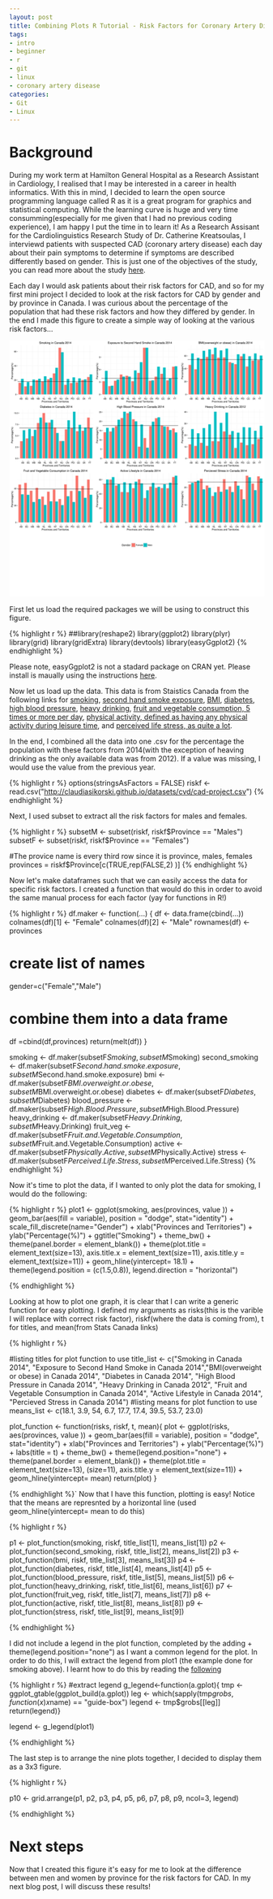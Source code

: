 ```yaml
---
layout: post
title: Combining Plots R Tutorial - Risk Factors for Coronary Artery Disease
tags:
- intro
- beginner
- r
- git
- linux
- coronary artery disease
categories:
- Git
- Linux
---
```



# Background

During my work term at Hamilton General Hospital as a Research Assistant in Cardiology, I realised that I may be interested in a career in health informatics. With this in mind, I decided to learn the open source programming language called R as it is a great program for graphics and statistical computing. While the learning curve is huge and very time consumming(especially for me given that I had no previous coding experience), I am happy I put the time in to learn it! As a Research Assisant for the Cardiolinguistics Research Study of Dr. Catherine Kreatsoulas, I interviewd patients with suspected CAD (coronary artery disease) each day about their pain symptoms to determine if symptoms are described differently based on gender. This is just one of the objectives of the study, you can read more about the study [here](http://claudiasikorski.github.io/pdfs/cardiolinguisticsprotocol.pdf). 

Each day I would ask patients about their risk factors for CAD, and so for my first mini project I decided to look at the risk factors for CAD by gender and by province in Canada. I was curious about the percentage of the population that had these risk factors and how they differed by gender. In the end I made this figure to create a simple way of looking at the various risk factors... 

![](/figures/cad-project.png)

First let us load the required packages we will be using to construct this figure.



{% highlight r %}
##library(reshape2)
library(ggplot2)
library(plyr)
library(grid)
library(gridExtra)
library(devtools)
library(easyGgplot2) 
{% endhighlight %}

Please note, easyGgplot2 is not a stadard package on CRAN yet.  Please install is maually using the instructions [here](https://github.com/kassambara/easyGgplot2).


Now let us load up the data.  This data is from Staistics Canada from the following links for [smoking](http://www.statcan.gc.ca/tables-tableaux/sum-som/l01/cst01/health74b-eng.htm), [second hand smoke exposure](http://www.statcan.gc.ca/tables-tableaux/sum-som/l01/cst01/health96b-eng.htm), [BMI](http://www.statcan.gc.ca/tables-tableaux/sum-som/l01/cst01/health82b-eng.htm), [diabetes](http://www.statcan.gc.ca/tables-tableaux/sum-som/l01/cst01/health54b-eng.htm), [high blood pressure](http://www.statcan.gc.ca/tables-tableaux/sum-som/l01/cst01/health70a-eng.htm), [heavy drinking](http://www.statcan.gc.ca/tables-tableaux/sum-som/l01/cst01/health80b-eng.htm), [fruit and vegetable consumption, 5 times or more per day](http://www.statcan.gc.ca/tables-tableaux/sum-som/l01/cst01/health90b-eng.htm), [physical activity, defined as having any physical activity during leisure time](http://www.statcan.gc.ca/tables-tableaux/sum-som/l01/cst01/health78b-eng.htm), and [perceived life stress, as quite a lot](http://www.statcan.gc.ca/tables-tableaux/sum-som/l01/cst01/health107b-eng.htm). 

In the end, I combined all the data into one .csv for the percentage the population with these factors from 2014(with the exception of heaving drinking as the only available data was from 2012). If a value was missing, I would use the value from the previous year. 

{% highlight r %}
options(stringsAsFactors = FALSE)
riskf <- read.csv("http://claudiasikorski.github.io/datasets/cvd/cad-project.csv")
{% endhighlight %} 




Next, I used subset to extract all the risk factors for males and females. 

{% highlight r %}
subsetM <- subset(riskf, riskf$Province == "Males")
subsetF <- subset(riskf, riskf$Province == "Females")

#The provice name is every third row since it is province, males, females
provinces = riskf$Province[c(TRUE,rep(FALSE,2) )] 
{% endhighlight %}

Now let's make dataframes such that we can easily access the data for specific risk factors. I created a function that would do this in order to avoid the same manual process for each factor (yay for functions in R!)

{% highlight r %}
df.maker <- function(...) {
  df <- data.frame(cbind(...))
  colnames(df)[1] <- "Female"
  colnames(df)[2] <- "Male"
  rownames(df) <- provinces
  # create list of names
  gender=c("Female","Male")
  # combine them into a data frame
  df =cbind(df,provinces)
    return(melt(df))
}

smoking <- df.maker(subsetF$Smoking, subsetM$Smoking)
second_smoking <- df.maker(subsetF$Second.hand.smoke.exposure, subsetM$Second.hand.smoke.exposure)
bmi <- df.maker(subsetF$BMI.overweight.or.obese, subsetM$BMI.overweight.or.obese)
diabetes <- df.maker(subsetF$Diabetes, subsetM$Diabetes)
blood_pressure <- df.maker(subsetF$High.Blood.Pressure, subsetM$High.Blood.Pressure)
heavy_drinking <- df.maker(subsetF$Heavy.Drinking, subsetM$Heavy.Drinking)
fruit_veg <- df.maker(subsetF$Fruit.and.Vegetable.Consumption, subsetM$Fruit.and.Vegetable.Consumption)
active <- df.maker(subsetF$Physically.Active, subsetM$Physically.Active)
stress <- df.maker(subsetF$Perceived.Life.Stress, subsetM$Perceived.Life.Stress)
{% endhighlight %}

Now it's time to plot the data, if I wanted to only plot the data for smoking, I would do the following:

{% highlight r %}
plot1 <- ggplot(smoking, aes(provinces, value )) +  geom_bar(aes(fill = variable), position = "dodge", stat="identity") + scale_fill_discrete(name="Gender") + xlab("Provinces and Territories") + ylab("Percentage(%)") + ggtitle("Smoking") + theme_bw() + theme(panel.border = element_blank()) + theme(plot.title = element_text(size=13),  axis.title.x = element_text(size=11), axis.title.y = element_text(size=11)) + geom_hline(yintercept= 18.1) + theme(legend.position = (c(1.5,0.8)), legend.direction = "horizontal")

{% endhighlight %}

Looking at how to plot one graph, it is clear that I can write a generic function for easy plotting. I defined my arguments as risks(this is the varible I will replace with correct risk factor), riskf(where the data is coming from), t for titles, and mean(from Stats Canada links)

{% highlight r %}

#listing titles for plot function to use
title_list <- c("Smoking in Canada 2014", "Exposure to Second Hand Smoke in Canada 2014","BMI(overweight or obese) in Canada 2014", 
                "Diabetes in Canada 2014", "High Blood Pressure in Canada 2014", "Heavy Drinking in Canada 2012", 
                "Fruit and Vegetable Consumption in Canada 2014", "Active Lifestyle in Canada 2014", "Percieved Stress in Canada 2014")
#listing means for plot function to use
means_list <- c(18.1, 3.9, 54, 6.7, 17.7, 17.4, 39.5, 53.7, 23.0)

plot_function <- function(risks, riskf, t, mean){
  plot <- ggplot(risks, aes(provinces, value )) +  geom_bar(aes(fill = variable), position = "dodge", stat="identity") + xlab("Provinces and Territories") + ylab("Percentage(%)")  + labs(title = t) + theme_bw() + theme(legend.position="none") + theme(panel.border = element_blank()) + theme(plot.title = element_text(size=13), (size=11), axis.title.y = element_text(size=11)) + geom_hline(yintercept= mean)
  return(plot)
}

{% endhighlight %}`
Now that I have this function, plotting is easy! Notice that the means are represnted by a horizontal line (used geom_hline(yintercept= mean to do this)

{% highlight r %}

p1 <- plot_function(smoking, riskf, title_list[1], means_list[1])
p2 <- plot_function(second_smoking, riskf, title_list[2], means_list[2])
p3 <- plot_function(bmi, riskf, title_list[3], means_list[3])
p4 <- plot_function(diabetes, riskf, title_list[4], means_list[4])
p5 <- plot_function(blood_pressure, riskf, title_list[5], means_list[5])
p6 <- plot_function(heavy_drinking, riskf, title_list[6], means_list[6])
p7 <- plot_function(fruit_veg, riskf, title_list[7], means_list[7])
p8 <- plot_function(active, riskf, title_list[8], means_list[8])
p9 <- plot_function(stress, riskf, title_list[9], means_list[9])

{% endhighlight %}

I did not include a legend in the plot function, completed by the adding + theme(legend.position="none") as I want a common legend for the plot. In order to do this, I will extract the legend from plot1 (the example done for smoking above). I learnt how to do this by reading the [following](https://github.com/hadley/ggplot2/wiki/Share-a-legend-between-two-ggplot2-graphs)

{% highlight r %}
#extract legend
g_legend<-function(a.gplot){
  tmp <- ggplot_gtable(ggplot_build(a.gplot))
  leg <- which(sapply(tmp$grobs, function(x) x$name) == "guide-box")
  legend <- tmp$grobs[[leg]]
  return(legend)}

legend <- g_legend(plot1)

{% endhighlight %}

The last step is to arrange the nine plots together, I decided to display them as a 3x3 figure. 

{% highlight r %}

p10 <- grid.arrange(p1, p2, p3, p4, p5, p6, p7, p8, p9, ncol=3, legend)

{% endhighlight %}

# Next steps

Now that I created this figure it's easy for me to look at the difference between men and women by province for the risk factors for CAD. In my next blog post, I will discuss these results!